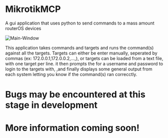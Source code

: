 # MikrotikMCP
A gui application that uses python to send commands to a mass amount routerOS devices


![Main-Window](https://user-images.githubusercontent.com/49817441/139592073-8cbd95e1-324d-4b52-b38e-84a02b586436.png)


This application takes commands and targets and runs the command(s) against all the targets.
Targets can either be enter manually, seperated by commas (ex: 172.0.0.1,172.0.0.2,...,),
or targets can be loaded from a text file, with one target per line. it then prompts the for a 
username and password to login to the targets with, ,and finally displays some general output 
from each system letting you know if the command(s) ran correcctly.

# Bugs may be encountered at this stage in development

# More information coming soon!
